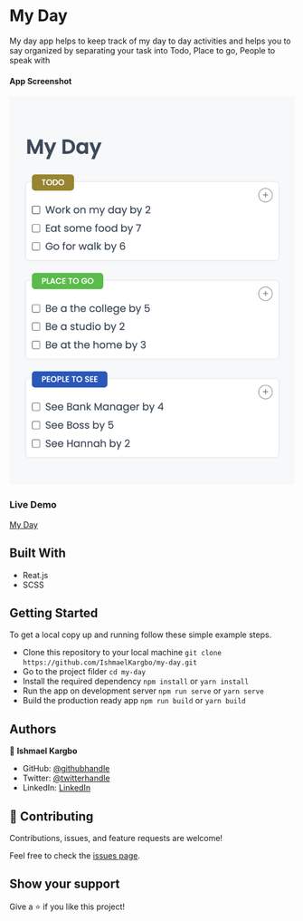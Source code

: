 # My Day

My day app helps to keep track of my day to day activities and helps you to say organized by separating your task into Todo, Place to go, People to speak with

#### App Screenshot
<img src="./app_screenshot.png" alt="My Day" />

### Live Demo
<a href="https://6361a6317e88bb009f8729ba--profound-snickerdoodle-12f58a.netlify.app/">My Day</a>

## Built With

- Reat.js
- SCSS

## Getting Started

To get a local copy up and running follow these simple example steps.

- Clone this repository to your local machine
`git clone https://github.com/IshmaelKargbo/my-day.git`
- Go to the project filder
`cd my-day`
- Install the required dependency
`npm install` or `yarn install`
- Run the app on development server
`npm run serve` or `yarn serve`
- Build the production ready app
`npm run build` or `yarn build`

## Authors

👤 **Ishmael Kargbo**

- GitHub: [@githubhandle](https://github.com/ishmaelkargbo)
- Twitter: [@twitterhandle](https://twitter.com/ishodev)
- LinkedIn: [LinkedIn](https://www.linkedin.com/in/ishmael-kargbo-503660169)

## 🤝 Contributing

Contributions, issues, and feature requests are welcome!

Feel free to check the [issues page](https://github.com/IshmaelKargbo/my-day/issues).

## Show your support

Give a ⭐️ if you like this project!
